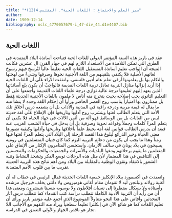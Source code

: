 ```yaml
---
title: "*سير العلم والاجتماع : اللغات الحية*. المقتبس 4(12)"
author: 
date: 1909-12-14
bibliography: oclc_4770057679-i_47-div_44.d1e4407.bib
---
```




##  اللغات الحية 


 عقد في باريز هذه السنة المؤتمر الدولي للغات الحية فتباحث أساتذة البلاد المتمدنة في الطرق التي تمكن التلامذة من الاستعداد اللازم لهم في جهاد القرن ال  عشرين  فكانت النتيجة أن الواجب تعليم أساتذة المستقبل اللغات الحية تعليماً عالياً لتْرسخ فيهم رسوخ لغاتهم الأصلية فلا يكتفى بتلقينهم من اللغة الأجنبية نحوها وصرفها وشيءٌ من لهجتها والتكلم بها بل يعلمونها أرقى تعلم عام أدبي فلسفي. واتفقت الآراء عَلَى أن اللغات الحية إذا أريد إنزالها منازل التربية تعادل تربية اللغات القديمة فالواجبْ أن يكون بلغ أساتذتها الذين يعهد إليهم تعليمها درجة عالية توازي درجة علماء اللغات القديمة وأجمعوا على أن التعليم الثانوي يجب إصلاحه بحيث يتخرج منه أناس لا ملمون باللغات الأجنبية الحديثة فقط بل ممتازون بها امتيازاً يناسب روح العصر الحاضر ورأَوا أن إحكام اللغة وحده لا ينشأُ منه ما يقال له قيمة مربية ودرجة راقية في المدنية والآداب بل أن يشفعه درس أخلاق تلك الأمة التي يتعلم الطالب لغتها ويتشرب روح آدابها وتاريخها فإن الإطلاع عَلَى لغة حديثة ليس من الغايات بل من الوسائط فهو آلة من أثمن الآلات في جهاد الحياة فلا يكفي أن   يتعلم المرءُ كلمات وجملاً وقواعد نحوية وصرفية بل أن يدخل في حياة الشعب الغريب عنه فبعد أن يدرس الطالب قوانين لغة أمة يحيط علماً بأخلاقها وتاريخها وآدابها وكيفية تصورها معنى الحياة وخير الذرائع لبلوغ هذا القصد الرحلة إلى البلاد التي يتعلم المرءُ لغتها فيها زمناً وهذا ما يجب   أن يكون من دعائم التربية اليوم كما كان فتيان المتسلمين في رومية يسيحون في بلاد يونان في سالف الأزمان. واستحسن المتآمرون الإكثار من الإنفاق على المتعلمين ما يقوم برحلاتهم ودعوا البلديات والأسرات والجمعيات والحكومات والمحسنين إلى التنافس في هذا المضمار لأن مثل هذه الرحلات توسع الفكر وتشحذ النشاط وتنبه الشعور بالانتقاد وتقوي الوطنية بالمقابلة بين البلاد ومن أهم نتائج هذه التربية الحديثة تقريب ما بين قلوب الأمم المتمدنة. 

 وانعقدت في أكسفورد ببلاد الإنكليز جمعية اللغات الحديثة فقال الرئيس في خطاب له أن أغنية رولاند ونبلنجن ليد لا تقومان مقام أغاني هوميروس ولا دانتي يخلف فيرجيل مرشده وأستاذه ولا بسكال يضطرنا إلى نسيان أفلاطون ولا بوسويه ينسينا شيشرون ومعنى هذا أن من رأْيه أن التربية الأدبية الكاملة تتطلب دراسة كتب القدماء كما تتطلب درس آثار المحدثين وأفاض على هذا النحو متناولاً الموضوع الذي أجمع عليه مؤتمر باريز ورأَى أن تعليم اللغات كما هو شائع الآن في إنكلترا تعليماً سطحياً ويراد منه التفهم مع الأجانب اللا تجار هو ناقص الجهاز والأولى التعمق في الدراسة. 
